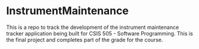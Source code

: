 # InstrumentMaintenance
This is a repo to track the development of the instrument maintenance tracker application being built for CSIS 505 - Software Programming. This is the final project and completes part of the grade for the course.
